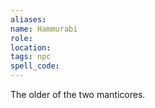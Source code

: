 ```yaml
---
aliases: 
name: Hammurabi
role: 
location: 
tags: npc
spell_code: 
---
```


The older of the two manticores.